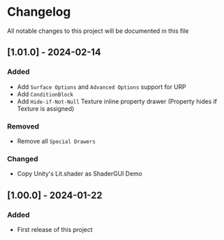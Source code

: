 # Changelog

All notable changes to this project will be documented in this file

## [1.01.0] - 2024-02-14

### Added

- Add `Surface Options` and `Advanced Options` support for URP
- Add `ConditionBlock`
- Add `Hide-if-Not-Null` Texture inline property drawer (Property hides if Texture is assigned)

### Removed

- Remove all `Special Drawers`

### Changed

- Copy Unity's Lit.shader as ShaderGUI Demo

## [1.00.0] - 2024-01-22

### Added

- First release of this project
